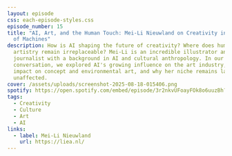 ```yaml
---
layout: episode
css: each-episode-styles.css
episode_number: 15
title: "AI, Art, and the Human Touch: Mei-Li Nieuwland on Creativity in the Age
  of Machines"
description: How is AI shaping the future of creativity? Where does human
  artistry remain irreplaceable? Mei-Li is an incredible illustrator and graphic
  journalist with a background in AI and cultural anthropology. In our
  conversation, we explored AI's growing influence on the art industry, its
  impact on concept and environmental art, and why her niche remains largely
  unaffected.
cover: /assets/uploads/screenshot-2025-08-18-015406.png
spotify: https://open.spotify.com/embed/episode/3r2nkvUFoayFOk8o6uuzBh?utm_source=generator
tags:
  - Creativity
  - Culture
  - Art
  - AI
links:
  - label: Mei-Li Nieuwland
    url: https://liea.nl/
---
```

